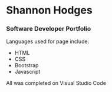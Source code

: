 # Shannon Hodges

### Software Developer Portfolio

Languages used for page include:

* HTML
* CSS
* Bootstrap
* Javascript

All was completed on Visual Studio Code
